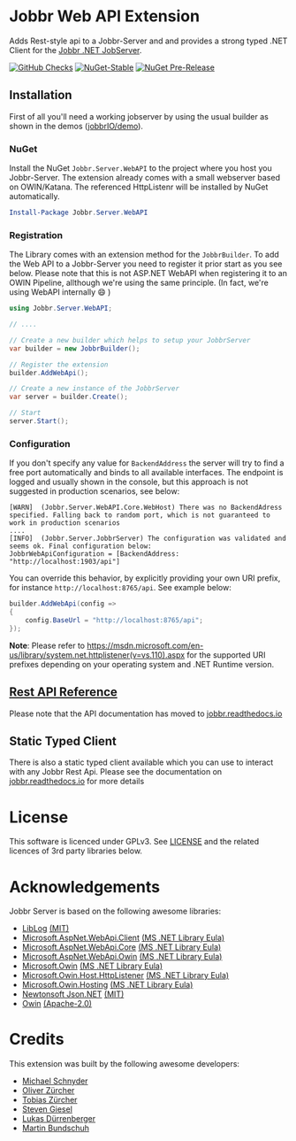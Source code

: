 # Jobbr Web API Extension

Adds Rest-style api to a Jobbr-Server and and provides a strong typed .NET Client for the [Jobbr .NET JobServer](http://www.jobbr.io). 

[![GitHub Checks](https://img.shields.io/github/check-runs/jobbrIO/jobbr/master)](https://github.com/jobbrIO/jobbr/actions/workflows/ci.yml)
[![NuGet-Stable](https://img.shields.io/nuget/v/Jobbr.Server.WebAPI.svg?label=NuGet%20stable)](https://www.nuget.org/packages/Jobbr.Server.WebAPI)
[![NuGet Pre-Release](https://img.shields.io/nuget/vpre/Jobbr.Server.WebAPI.svg?label=NuGet%20pre)](https://www.nuget.org/packages/Jobbr.Server.WebAPI)

## Installation

First of all you'll need a working jobserver by using the usual builder as shown in the demos ([jobbrIO/demo](https://github.com/jobbrIO/demo)).

### NuGet

Install the NuGet `Jobbr.Server.WebAPI` to the project where you host you Jobbr-Server.
The extension already comes with a small webserver based on OWIN/Katana.
The referenced HttpListenr will be installed by NuGet automatically.

```powershell
Install-Package Jobbr.Server.WebAPI
```

### Registration

The Library comes with an extension method for the `JobbrBuilder`.
To add the Web API to a Jobbr-Server you need to register it prior start as you see below.
Please note that this is not ASP.NET WebAPI when registering it to an OWIN Pipeline, allthough we're using the same principle.
(In fact, we're using WebAPI internally :smile: )

```c#
using Jobbr.Server.WebAPI;

// ....

// Create a new builder which helps to setup your JobbrServer
var builder = new JobbrBuilder();

// Register the extension
builder.AddWebApi();

// Create a new instance of the JobbrServer
var server = builder.Create();

// Start
server.Start();
```

### Configuration

If you don't specify any value for `BackendAddress` the server will try to find a free port automatically and binds to all available interfaces.
The endpoint is logged and usually shown in the console, but this approach is not suggested in production scenarios, see below:

```
[WARN]  (Jobbr.Server.WebAPI.Core.WebHost) There was no BackendAdress specified. Falling back to random port, which is not guaranteed to work in production scenarios
....
[INFO]  (Jobbr.Server.JobbrServer) The configuration was validated and seems ok. Final configuration below:
JobbrWebApiConfiguration = [BackendAddress: "http://localhost:1903/api"]
```

You can override this behavior, by explicitly providing your own URI prefix, for instance `http://localhost:8765/api`.
See example below:

```c#
builder.AddWebApi(config => 
{
	config.BaseUrl = "http://localhost:8765/api";
});
```

**Note**: Please refer to https://msdn.microsoft.com/en-us/library/system.net.httplistener(v=vs.110).aspx for the supported URI prefixes depending on your operating system and .NET Runtime version.

## [Rest API Reference](https://jobbr.readthedocs.io/en/latest/use/restApi.html#rest-api-reference)

Please note that the API documentation has moved to [jobbr.readthedocs.io](https://jobbr.readthedocs.io/en/latest/use/restApi.html#rest-api-reference) 

## Static Typed Client

There is also a static typed client available which you can use to interact with any Jobbr Rest Api.
Please see the documentation on [jobbr.readthedocs.io](https://jobbr.readthedocs.io/en/latest/use/restApi.html#static-typed-c-client) for more details

# License

This software is licenced under GPLv3. See [LICENSE](LICENSE) and the related licences of 3rd party libraries below.

# Acknowledgements

Jobbr Server is based on the following awesome libraries:
* [LibLog](https://github.com/damianh/LibLog) [(MIT)](https://github.com/damianh/LibLog/blob/master/licence.txt)
* [Microsoft.AspNet.WebApi.Client](https://www.asp.net/web-api) [(MS .NET Library Eula)](https://www.microsoft.com/web/webpi/eula/net_library_eula_enu.htm)
* [Microsoft.AspNet.WebApi.Core](https://www.asp.net/web-api) [(MS .NET Library Eula)](https://www.microsoft.com/web/webpi/eula/net_library_eula_enu.htm)
* [Microsoft.AspNet.WebApi.Owin](https://www.asp.net/web-api) [(MS .NET Library Eula)](https://www.microsoft.com/web/webpi/eula/net_library_eula_enu.htm)
* [Microsoft.Owin](https://github.com/aspnet/AspNetKatana/) [(MS .NET Library Eula)](https://www.microsoft.com/web/webpi/eula/net_library_eula_enu.htm)
* [Microsoft.Owin.Host.HttpListener](https://github.com/aspnet/AspNetKatana/) [(MS .NET Library Eula)](https://www.microsoft.com/web/webpi/eula/net_library_eula_enu.htm)
* [Microsoft.Owin.Hosting](https://github.com/aspnet/AspNetKatana/) [(MS .NET Library Eula)](https://www.microsoft.com/web/webpi/eula/net_library_eula_enu.htm) 
* [Newtonsoft Json.NET](https://github.com/JamesNK/Newtonsoft.Json) [(MIT)](https://github.com/JamesNK/Newtonsoft.Json/blob/master/LICENSE.md)
* [Owin](https://github.com/owin-contrib/owin-hosting) [(Apache-2.0)](https://github.com/owin-contrib/owin-hosting/blob/master/LICENSE.txt)

# Credits

This extension was built by the following awesome developers:
* [Michael Schnyder](https://github.com/michaelschnyder)
* [Oliver Zürcher](https://github.com/olibanjoli)
* [Tobias Zürcher](https://github.com/tobiaszuercher)
* [Steven Giesel](https://github.com/linkdotnet)
* [Lukas Dürrenberger](https://github.com/eXpl0it3r)
* [Martin Bundschuh](https://github.com/chuma2150)
